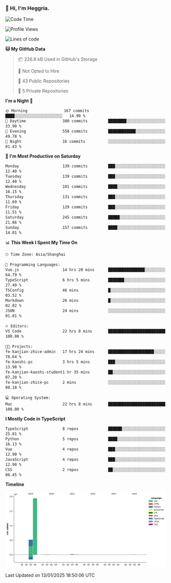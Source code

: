 ### 👋 Hi, I'm Heggria.

<!--START_SECTION:waka-->
![Code Time](http://img.shields.io/badge/Code%20Time-1%2C015%20hrs-blue)

![Profile Views](http://img.shields.io/badge/Profile%20Views-0-blue)

![Lines of code](https://img.shields.io/badge/From%20Hello%20World%20I%27ve%20Written-24.8%20million%20lines%20of%20code-blue)

**🐱 My GitHub Data** 

> 📦 226.8 kB Used in GitHub's Storage 
 > 
> 🚫 Not Opted to Hire
 > 
> 📜 43 Public Repositories 
 > 
> 🔑 5 Private Repositories 
 > 
**I'm a Night 🦉** 

```text
🌞 Morning                167 commits         ████░░░░░░░░░░░░░░░░░░░░░   14.90 % 
🌆 Daytime                380 commits         ████████░░░░░░░░░░░░░░░░░   33.90 % 
🌃 Evening                558 commits         ████████████░░░░░░░░░░░░░   49.78 % 
🌙 Night                  16 commits          ░░░░░░░░░░░░░░░░░░░░░░░░░   01.43 % 
```
📅 **I'm Most Productive on Saturday** 

```text
Monday                   139 commits         ███░░░░░░░░░░░░░░░░░░░░░░   12.40 % 
Tuesday                  139 commits         ███░░░░░░░░░░░░░░░░░░░░░░   12.40 % 
Wednesday                181 commits         ████░░░░░░░░░░░░░░░░░░░░░   16.15 % 
Thursday                 131 commits         ███░░░░░░░░░░░░░░░░░░░░░░   11.69 % 
Friday                   129 commits         ███░░░░░░░░░░░░░░░░░░░░░░   11.51 % 
Saturday                 245 commits         █████░░░░░░░░░░░░░░░░░░░░   21.86 % 
Sunday                   157 commits         ████░░░░░░░░░░░░░░░░░░░░░   14.01 % 
```


📊 **This Week I Spent My Time On** 

```text
🕑︎ Time Zone: Asia/Shanghai

💬 Programming Languages: 
Vue.js                   14 hrs 20 mins      ████████████████░░░░░░░░░   64.79 % 
TypeScript               6 hrs 5 mins        ███████░░░░░░░░░░░░░░░░░░   27.49 % 
TSConfig                 46 mins             █░░░░░░░░░░░░░░░░░░░░░░░░   03.52 % 
Markdown                 26 mins             █░░░░░░░░░░░░░░░░░░░░░░░░   02.02 % 
JSON                     24 mins             ░░░░░░░░░░░░░░░░░░░░░░░░░   01.81 % 

🔥 Editors: 
VS Code                  22 hrs 8 mins       █████████████████████████   100.00 % 

🐱‍💻 Projects: 
fe-kanjian-zhice-admin   17 hrs 24 mins      ████████████████████░░░░░   78.64 % 
fe-kaoshi-pc             3 hrs 5 mins        ███░░░░░░░░░░░░░░░░░░░░░░   13.98 % 
fe-kanjian-kaoshi-student1 hr 35 mins        ██░░░░░░░░░░░░░░░░░░░░░░░   07.20 % 
fe-kanjian-zhice-pc      2 mins              ░░░░░░░░░░░░░░░░░░░░░░░░░   00.18 % 

💻 Operating System: 
Mac                      22 hrs 8 mins       █████████████████████████   100.00 % 
```

**I Mostly Code in TypeScript** 

```text
TypeScript               8 repos             ██████░░░░░░░░░░░░░░░░░░░   25.81 % 
Python                   5 repos             ████░░░░░░░░░░░░░░░░░░░░░   16.13 % 
Vue                      4 repos             ███░░░░░░░░░░░░░░░░░░░░░░   12.90 % 
JavaScript               4 repos             ███░░░░░░░░░░░░░░░░░░░░░░   12.90 % 
CSS                      2 repos             ██░░░░░░░░░░░░░░░░░░░░░░░   06.45 % 
```



**Timeline**

![Lines of Code chart](https://raw.githubusercontent.com/heggria/heggria/main/assets/bar_graph.png)


 Last Updated on 13/01/2025 18:50:06 UTC
<!--END_SECTION:waka-->
